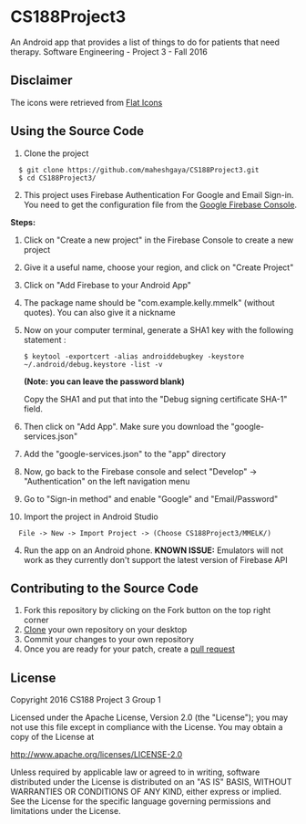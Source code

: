 # CS188Project3
An Android app that provides a list of things to do for patients that need therapy. Software Engineering - Project 3 - Fall 2016

## Disclaimer
The icons were retrieved from [Flat Icons](http://www.flaticon.com/)

## Using the Source Code
1. Clone the project 

  ```
    $ git clone https://github.com/maheshgaya/CS188Project3.git
    $ cd CS188Project3/
  ```
  
2. This project uses Firebase Authentication For Google and Email Sign-in. You need to get the configuration file from
the [Google Firebase Console](https://console.firebase.google.com).

  **Steps:**
  
  1. Click on "Create a new project" in the Firebase Console to create a new project
  2. Give it a useful name, choose your region, and click on "Create Project"
  3. Click on "Add Firebase to your Android App"
  4. The package name should be "com.example.kelly.mmelk" (without quotes). You can also give it a nickname
  5. Now on your computer terminal, generate a SHA1 key with the following statement :
  
      ```
      $ keytool -exportcert -alias androiddebugkey -keystore ~/.android/debug.keystore -list -v
      ```
      
      **(Note: you can leave the password blank)**
      
     Copy the SHA1 and put that into the "Debug signing certificate SHA-1" field.
  6. Then click on "Add App". Make sure you download the "google-services.json"
  7. Add the "google-services.json" to the "app" directory
  8. Now, go back to the Firebase console and select "Develop" -> "Authentication" on the left navigation menu
  9. Go to "Sign-in method" and enable "Google" and "Email/Password"
  
3. Import the project in Android Studio

  ```
    File -> New -> Import Project -> (Choose CS188Project3/MMELK/)
  ```
4. Run the app on an Android phone. **KNOWN ISSUE:** Emulators will not work as they currently don't support the latest version of Firebase API

## Contributing to the Source Code
1. Fork this repository by clicking on the Fork button on the top right corner
2. [Clone](https://help.github.com/articles/cloning-a-repository/) your own repository on your desktop
3. Commit your changes to your own repository
4. Once you are ready for your patch, create a [pull request](https://yangsu.github.io/pull-request-tutorial/)

## License

  Copyright 2016 CS188 Project 3 Group 1

Licensed under the Apache License, Version 2.0 (the "License"); you may not use this file except in compliance with the License. You may obtain a copy of the License at

http://www.apache.org/licenses/LICENSE-2.0

Unless required by applicable law or agreed to in writing, software distributed under the License is distributed on an "AS IS" BASIS, WITHOUT WARRANTIES OR CONDITIONS OF ANY KIND, either express or implied. See the License for the specific language governing permissions and limitations under the License.

